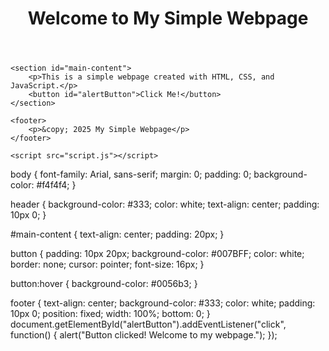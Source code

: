 <!DOCTYPE html>
<html lang="en">
<head>
    <meta charset="UTF-8">
    <meta name="viewport" content="width=device-width, initial-scale=1.0">
    <title>Simple Webpage</title>
    <link rel="stylesheet" href="styles.css">
</head>
<body>
    <header>
        <h1>Welcome to My Simple Webpage</h1>
    </header>

    <section id="main-content">
        <p>This is a simple webpage created with HTML, CSS, and JavaScript.</p>
        <button id="alertButton">Click Me!</button>
    </section>

    <footer>
        <p>&copy; 2025 My Simple Webpage</p>
    </footer>

    <script src="script.js"></script>
</body>
</html>
body {
    font-family: Arial, sans-serif;
    margin: 0;
    padding: 0;
    background-color: #f4f4f4;
}

header {
    background-color: #333;
    color: white;
    text-align: center;
    padding: 10px 0;
}

#main-content {
    text-align: center;
    padding: 20px;
}

button {
    padding: 10px 20px;
    background-color: #007BFF;
    color: white;
    border: none;
    cursor: pointer;
    font-size: 16px;
}

button:hover {
    background-color: #0056b3;
}

footer {
    text-align: center;
    background-color: #333;
    color: white;
    padding: 10px 0;
    position: fixed;
    width: 100%;
    bottom: 0;
}
document.getElementById("alertButton").addEventListener("click", function() {
    alert("Button clicked! Welcome to my webpage.");
});
